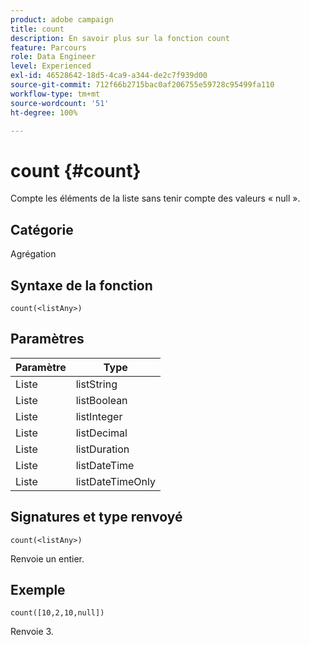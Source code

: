 ```yaml
---
product: adobe campaign
title: count
description: En savoir plus sur la fonction count
feature: Parcours
role: Data Engineer
level: Experienced
exl-id: 46528642-18d5-4ca9-a344-de2c7f939d00
source-git-commit: 712f66b2715bac0af206755e59728c95499fa110
workflow-type: tm+mt
source-wordcount: '51'
ht-degree: 100%

---
```


# count {#count}

Compte les éléments de la liste sans tenir compte des valeurs « null ».

## Catégorie

Agrégation

## Syntaxe de la fonction

`count(<listAny>)`

## Paramètres

| Paramètre | Type |
|-----------|------------------|
| Liste  | listString |
| Liste  | listBoolean |
| Liste  | listInteger |
| Liste  | listDecimal |
| Liste  | listDuration |
| Liste  | listDateTime |
| Liste  | listDateTimeOnly |

## Signatures et type renvoyé

`count(<listAny>)`

Renvoie un entier.

## Exemple

`count([10,2,10,null])`

Renvoie 3.
